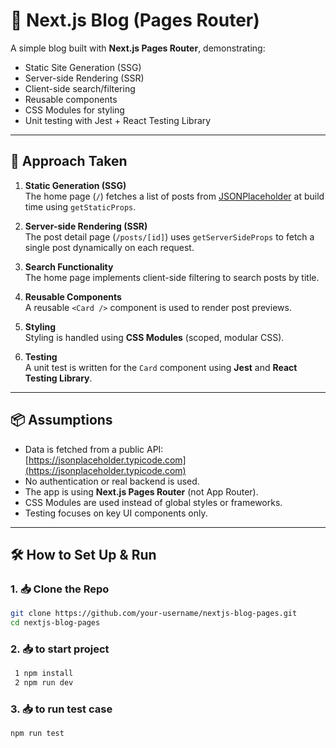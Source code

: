 # 📝 Next.js Blog (Pages Router)

A simple blog built with **Next.js Pages Router**, demonstrating:
- Static Site Generation (SSG)
- Server-side Rendering (SSR)
- Client-side search/filtering
- Reusable components
- CSS Modules for styling
- Unit testing with Jest + React Testing Library

---

## 🚀 Approach Taken

1. **Static Generation (SSG)**  
   The home page (`/`) fetches a list of posts from [JSONPlaceholder](https://jsonplaceholder.typicode.com/posts) at build time using `getStaticProps`.

2. **Server-side Rendering (SSR)**  
   The post detail page (`/posts/[id]`) uses `getServerSideProps` to fetch a single post dynamically on each request.

3. **Search Functionality**  
   The home page implements client-side filtering to search posts by title.

4. **Reusable Components**  
   A reusable `<Card />` component is used to render post previews.

5. **Styling**  
   Styling is handled using **CSS Modules** (scoped, modular CSS).

6. **Testing**  
   A unit test is written for the `Card` component using **Jest** and **React Testing Library**.

---

## 📦 Assumptions

- Data is fetched from a public API: [https://jsonplaceholder.typicode.com](https://jsonplaceholder.typicode.com)
- No authentication or real backend is used.
- The app is using **Next.js Pages Router** (not App Router).
- CSS Modules are used instead of global styles or frameworks.
- Testing focuses on key UI components only.

---

## 🛠️ How to Set Up & Run

### 1. 📥 Clone the Repo

```bash
git clone https://github.com/your-username/nextjs-blog-pages.git
cd nextjs-blog-pages

```
### 2. 📥 to start project  
```bash 
 1 npm install
 2 npm run dev
```
### 3. 📥 to run test case  
```bash 
npm run test
```

